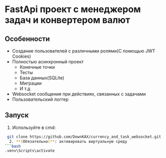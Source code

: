 # FastApi проект с менеджером задач и конвертером валют

## Особенности
  - Создание пользователей с различными ролями(С помощью JWT Cookies)
  - Полностью асинхронный проект
     - Конечные точки
     - Тесты
     - База данных(SQLite)
     - Миграции
     - И т.д
  - Websocket сообщения при действиях, связанных с задачами
  - Пользовательский логгер

## Запуск
  1. Используйте в cmd: 
```bash
 git clone https://github.com/DownKAX/currency_and_task_websocket.git
  2. **(Обязательно)**: активировать виртуальную среду 
```bash 
.venv\Scripts\activate
